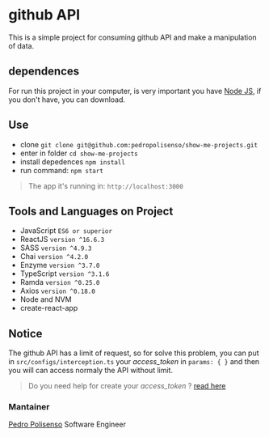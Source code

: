 # github API

This is a simple project for consuming github API and make a manipulation of data.

## dependences

For run this project in your computer, is very important you have [Node JS](https://nodejs.org/en/download/), if you don't have, you can download.

## Use

* clone `git clone git@github.com:pedropolisenso/show-me-projects.git`
* enter in folder `cd show-me-projects`
* install depedences `npm install`
* run command: `npm start`

> The app it's running in: `http://localhost:3000`

## Tools and Languages on Project
- JavaScript ```ES6 or superior```
- ReactJS ```version ^16.6.3```
- SASS ```version ^4.9.3```
- Chai ```version ^4.2.0```
- Enzyme ```version ^3.7.0```
- TypeScript ```version ^3.1.6```
- Ramda ```version ^0.25.0```
- Axios ```version ^0.18.0```
- Node and NVM
- create-react-app

## Notice

The github API has a limit of request, so for solve this problem, you can put in `src/configs/interception.ts` your *access_token* in `params: { }` and then you will can access normaly the API without limit.

> Do you need help for create your *access_token* ? [read here](https://help.github.com/articles/creating-a-personal-access-token-for-the-command-line/)

### Mantainer
[Pedro Polisenso](https://github.com/pedropolisenso) Software Engineer
